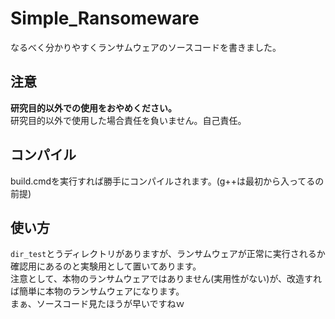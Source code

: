 # Simple_Ransomeware
なるべく分かりやすくランサムウェアのソースコードを書きました。

## 注意
**研究目的以外での使用をおやめください。**<br>
研究目的以外で使用した場合責任を負いません。自己責任。

## コンパイル
build.cmdを実行すれば勝手にコンパイルされます。(g++は最初から入ってるの前提)

## 使い方
`dir_test`とうディレクトリがありますが、ランサムウェアが正常に実行されるか確認用にあるのと実験用として置いてあります。<br>
注意として、本物のランサムウェアではありません(実用性がない)が、改造すれば簡単に本物のランサムウェアになります。<br>
まぁ、ソースコード見たほうが早いですねｗ

